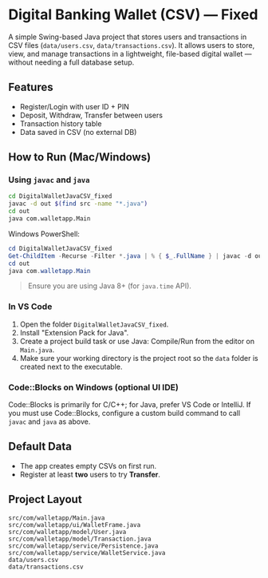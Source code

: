 # Digital Banking Wallet (CSV) — Fixed

A simple Swing-based Java project that stores users and transactions in CSV files (`data/users.csv`, `data/transactions.csv`).
It allows users to store, view, and manage transactions in a lightweight, file-based digital wallet — without needing a full database setup.

## Features
- Register/Login with user ID + PIN
- Deposit, Withdraw, Transfer between users
- Transaction history table
- Data saved in CSV (no external DB)

## How to Run (Mac/Windows)

### Using `javac` and `java`
```bash
cd DigitalWalletJavaCSV_fixed
javac -d out $(find src -name "*.java")
cd out
java com.walletapp.Main
```

Windows PowerShell:
```powershell
cd DigitalWalletJavaCSV_fixed
Get-ChildItem -Recurse -Filter *.java | % { $_.FullName } | javac -d out - @
cd out
java com.walletapp.Main
```

> Ensure you are using Java 8+ (for `java.time` API).

### In VS Code
1. Open the folder `DigitalWalletJavaCSV_fixed`.
2. Install "Extension Pack for Java".
3. Create a project build task or use Java: Compile/Run from the editor on `Main.java`.
4. Make sure your working directory is the project root so the `data` folder is created next to the executable.

### Code::Blocks on Windows (optional UI IDE)
Code::Blocks is primarily for C/C++; for Java, prefer VS Code or IntelliJ. If you must use Code::Blocks, configure a custom build command to call `javac` and `java` as above.

## Default Data
- The app creates empty CSVs on first run.
- Register at least **two** users to try **Transfer**.

## Project Layout
```
src/com/walletapp/Main.java
src/com/walletapp/ui/WalletFrame.java
src/com/walletapp/model/User.java
src/com/walletapp/model/Transaction.java
src/com/walletapp/service/Persistence.java
src/com/walletapp/service/WalletService.java
data/users.csv
data/transactions.csv
```
